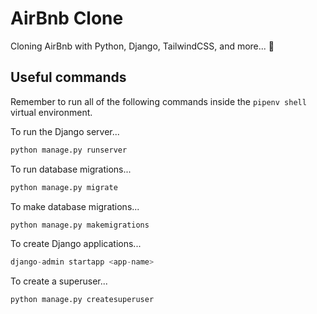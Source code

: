 # AirBnb Clone

Cloning AirBnb with Python, Django, TailwindCSS, and more... 🐍

## Useful commands

Remember to run all of the following commands inside the `pipenv shell` virtual environment.

To run the Django server...

```python
python manage.py runserver
```

To run database migrations...

```python
python manage.py migrate
```

To make database migrations...

```python
python manage.py makemigrations
```

To create Django applications...

```python
django-admin startapp <app-name>
```

To create a superuser...

```python
python manage.py createsuperuser
```
